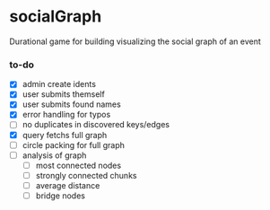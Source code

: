 # socialGraph

Durational game for building visualizing the social graph of an event

### to-do

- [x] admin create idents
- [x] user submits themself
- [x] user submits found names
- [x] error handling for typos
- [ ] no duplicates in discovered keys/edges
- [x] query fetchs full graph
- [ ] circle packing for full graph
- [ ] analysis of graph
  - [ ] most connected nodes
  - [ ] strongly connected chunks
  - [ ] average distance
  - [ ] bridge nodes
